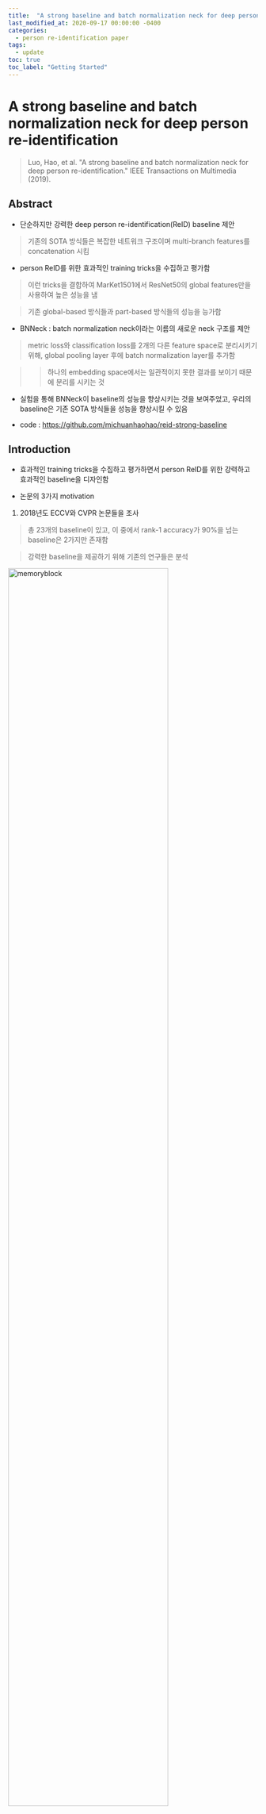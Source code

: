 ```yaml
---
title:  "A strong baseline and batch normalization neck for deep person re-identification review"
last_modified_at: 2020-09-17 00:00:00 -0400
categories: 
  - person re-identification paper
tags:
  - update
toc: true
toc_label: "Getting Started"
---
```


# A strong baseline and batch normalization neck for deep person re-identification
> Luo, Hao, et al. "A strong baseline and batch normalization neck for deep person re-identification." IEEE Transactions on Multimedia (2019).

## Abstract

* 단순하지만 강력한 deep person re-identification(ReID) baseline 제안

> 기존의 SOTA 방식들은 복잡한 네트워크 구조이며 multi-branch features를 concatenation 시킴

* person ReID를 위한 효과적인 training tricks을 수집하고 평가함

> 이런 tricks을 결합하여 MarKet1501에서 ResNet50의 global features만을 사용하여 높은 성능을 냄 

> 기존 global-based 방식들과 part-based 방식들의 성능을 능가함

* BNNeck : batch normalization neck이라는 이름의 새로운 neck 구조를 제안

> metric loss와 classification loss를 2개의 다른 feature space로 분리시키기 위해, global pooling layer 후에 batch normalization layer를 추가함

> > 하나의 embedding space에서는 일관적이지 못한 결과를 보이기 때문에 분리를 시키는 것

* 실험을 통해 BNNeck이 baseline의 성능을 향상시키는 것을 보여주었고, 우리의 baseline은 기존 SOTA 방식들을 성능을 향상시킬 수 있음

* code : https://github.com/michuanhaohao/reid-strong-baseline

## Introduction

* 효과적인 training tricks을 수집하고 평가하면서 person ReID를 위한 강력하고 효과적인 baseline을 디자인함

* 논문의 3가지 motivation

1) 2018년도 ECCV와 CVPR 논문들을 조사

> 총 23개의 baseline이 있고, 이 중에서 rank-1 accuracy가 90%을 넘는 baseline은 2가지만 존재함

> 강력한 baseline을 제공하기 위해 기존의 연구들은 분석

<img src="/assets/img/BNNeck/fig1.PNG" width="80%" height="80%" title="70px" alt="memoryblock">

2) 여러 연구들에서 성능 향상의 요인이 모델 자체보다는 training tricks에 존재하는 것을 발견

> 연구들은 다른 SOTA들과 불공정하게 비교를 하였음

>  training tricks에 대해 축소하여 언급하면서 모델의 효과를 과장되게 표현함

> reviewers가 이런 tricks을 고려할 수 있도록 

3) 산업에서는 간단하지만 효과적인 모델을 선호

> 기존에 성능 향상을 위해 pose estimation 또는 segmentation models에서의 정보를 결합시키는 방식들이 있으나, 이는 추가적인 계산비용이 들어가기 때문에 속도가 빠르지 못함

> 우리는 추가적인 계산비용 없이 오직 모델에서 추출된 global features만을 활용하고, tricks을 사용하여 ReID model의 capability를 향상시킴

* * *

* 기존의 연구들을 분석하여 총 6개의 tricks을 소개하고, 새로운 bottleneck(BNNeck) 구조를 제안

> classification loss와 metric loss는 같은 embedding space에 일관성 없는 결과를 보이기 때문에, BNNeck은 2개의 losses를 다른 2개의 embedding space에서 최적화 시킴

* person ReID task는 ranking performance(cumulative match characteristic,mAP)에 초점을 맞추고, clustering effect(intra-class compactness, inter-class separability)는
무시함

> 하지만, clustering effect도 object tracking과 같은 특정 tasks에서는 중요함

> 이를 해결하기 위해 center loss를 이용하여 모델을 학습 시킴

* 마지막으로, 우리의 수정된 baseline을 얻기 위해 기존의 baseline에 tricks을 추가 (backbone : ResNet50)

* * *

* 이러한 tricks이 일반적으로 유용한지 아닌지를 결정하기 위해, 3가지 관점에서 실험을 진행

1) the cross-domain ReID settings 

> 모델을 training 시키고, 다른 datasets에서 평가

> tricks이 모델의 성능을 향상시키는 것인지 단순히 학습 dataset에서 overfitting을 억제하는 것인지 실험을 통해 확인

2) 여러 backbones에서 모든 tricks을 평가

3) SOTA 방식들을 우리의 baseline으로 재구성

### Contributions

1. 효과적인 training tricks을 수집하고, 이들을 2개의 datasets에서 평가

2. ID loss와 triplet loss 사이 inconsistency를 발견하고, 새로운 neck 구조(BNNeck) 제안

3. ReID task는 intra-class compactness와 inter-class sepability를 무시하는 것을 발견하고, 이를 해결하기 위해 center loss 사용을 주장

4. 강력한 ReID baseline 제안

5. 실험을 통해 우리의 baseline이 강력하다는 것을 증명

## Our strong baseline and training tricks

<img src="/assets/img/BNNeck/baseline.PNG" width="100%" height="100%">

### A. Warmup learning rate

* learning rate는 ReID 모델 성능에 큰 영향을 끼침

<img src="/assets/img/BNNeck/eq1.PNG" width="50%" height="50%" title="70px" alt="memoryblock">

### B. Random erasing augmentation

* person ReID에서 이미지 속 사람들은 종종 다른 objects에 의해 가려져 있음

> occlusion 문제를 해결하고 ReID 모델의 capability를 향상시키기 위해, data augmentation을 사용

* random erasing augmentation(REA) : 랜덤으로 training image에 사각형의 masks가 생성됨 (probability p 설정)

### C. Label Smoothing

* person ReID에서 basic baseline는 IDE 네트워크

> 마지막 layer에서 이미지들의 ID perdiction logits(p_i) 출력

* The ID loss

<img src="/assets/img/BNNeck/eq2.PNG" width="50%" height="50%" title="70px" alt="memoryblock">

* training IDs에 오버피팅되는 것을 방지하기 위해 Label smoothing(LS) 방식 사용

<img src="/assets/img/BNNeck/eq3.PNG" width="50%" height="50%" title="70px" alt="memoryblock">

### D. Last Stride : last spatial down-sampling operation

* high spatial resolution은 features를 풍부하게 함

* last stride를 제거하면 feature map 사이즈가 2배로 커지며, 이는 상당한 성능 향상을 가져옴

> computation costs는 살짝 증가하지만, 추가적인 training 파라미터는 필요하지 않음

### E. BNNeck

* fig4(a)와 같이, 많은 SOTA 방식들이 ID loss와 triplet loss를 결합하여 사용함

> 이는 모델이 좋은 성능을 내도록 하지만, embedding space에서 inconsistency의 원인이 됨

* ID loss는 embedding space를 다른 subspaces로 분리하기 위해, 여러 개의 hyperplanes을 생성

> ID loss를 최적화시킬 때, Euclidean distance 보다 cosine distance가 더 적합함

<img src="/assets/img/BNNeck/fig5a.PNG" width="30%" height="30%" title="70px" alt="memoryblock">

* triplet loss는 Euclidean distance에 의해 계산되고, Euclidean space에서 intra-class compactness, inter-class separability를 향상시킴

> cluster distribution

<img src="/assets/img/BNNeck/fig5b.PNG" width="30%" height="30%" title="70px" alt="memoryblock">

* 이 두개의 loss를 한 feature space에서 최적화 시키면, 일관적이지 못한 결과가 나옴

> 각 loss의 값이 커지고 작아지고를 반복

<img src="/assets/img/BNNeck/fig5c.PNG" width="30%" height="30%" title="70px" alt="memoryblock">

* * *

* BN layer를 추가하여 embedding space에서의 feature 분포를 부드럽게 만들어 줌

<img src="/assets/img/BNNeck/fig5d.PNG" width="30%" height="30%" title="70px" alt="memoryblock"> <img src="/assets/img/BNNeck/fig5e.PNG" width="30%" height="30%" title="70px" alt="memoryblock"> <img src="/assets/img/BNNeck/fig5f.PNG" width="30%" height="30%" title="70px" alt="memoryblock">

* BNNeck

<img src="/assets/img/BNNeck/fig4.PNG" width="70%" height="70%" title="70px" alt="memoryblock">

> intra-calss compactness를 향상시킬 수 있음

* 최종 features에 BN layer를 적용

<img src="/assets/img/BNNeck/캡처.PNG" width="100%" height="100%" title="70px" alt="memoryblock">

### F. Center loss

* person ReID는 ranking 결과에 의해 평가되고, clustering 효과는 무시됨

> 하지만 tracking task와 같은 applications에서는 clustering effect가 중요함

<img src="/assets/img/BNNeck/fig6.PNG" width="70%" height="70%" title="70px" alt="memoryblock">

* 기존의 문제를 해결하기 위해 center loss를 포함하여 학습을 진행

<img src="/assets/img/BNNeck/eq5.PNG" width="50%" height="50%" title="70px" alt="memoryblock">

> 각 클래스의 deep features에 대한 센터를 학습하며, deep features와 그에 상응하는 클래스 센터 사이의 거리를 penalizing

* the total loss

<img src="/assets/img/BNNeck/eq6.PNG" width="50%" height="50%" title="70px" alt="memoryblock">











